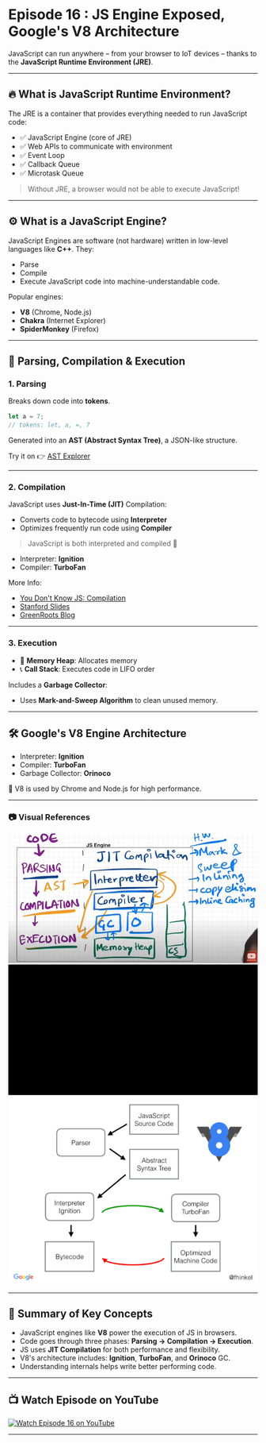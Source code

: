 # Episode 16 : JS Engine Exposed, Google's V8 Architecture

JavaScript can run anywhere – from your browser to IoT devices – thanks to the **JavaScript Runtime Environment (JRE)**.

---

## 🔥 What is JavaScript Runtime Environment?

The JRE is a container that provides everything needed to run JavaScript code:
- ✅ JavaScript Engine (core of JRE)
- ✅ Web APIs to communicate with environment
- ✅ Event Loop
- ✅ Callback Queue
- ✅ Microtask Queue

> Without JRE, a browser would not be able to execute JavaScript!

---

## ⚙️ What is a JavaScript Engine?

JavaScript Engines are software (not hardware) written in low-level languages like **C++**. They:
- Parse
- Compile
- Execute
JavaScript code into machine-understandable code.

Popular engines:
- **V8** (Chrome, Node.js)
- **Chakra** (Internet Explorer)
- **SpiderMonkey** (Firefox)

---

## 📜 Parsing, Compilation & Execution

### 1. Parsing

Breaks down code into **tokens**.

```js
let a = 7;
// tokens: let, a, =, 7
```

Generated into an **AST (Abstract Syntax Tree)**, a JSON-like structure.

Try it on 👉 [AST Explorer](https://astexplorer.net)

---

### 2. Compilation

JavaScript uses **Just-In-Time (JIT)** Compilation:
- Converts code to bytecode using **Interpreter**
- Optimizes frequently run code using **Compiler**

> JavaScript is both interpreted and compiled 🔄

- Interpreter: **Ignition**
- Compiler: **TurboFan**

More Info:
- [You Don't Know JS: Compilation](https://github.com/getify/You-Dont-Know-JS/blob/2nd-ed/get-started/ch1.md#whats-in-an-interpretation)
- [Stanford Slides](https://web.stanford.edu/class/cs98si/slides/overview.html)
- [GreenRoots Blog](https://blog.greenroots.info/javascript-interpreted-or-compiled-the-debate-is-over-ckb092cv302mtl6s17t14hq1j)

---

### 3. Execution

- 🧠 **Memory Heap**: Allocates memory
- 📞 **Call Stack**: Executes code in LIFO order

Includes a **Garbage Collector**:
- Uses **Mark-and-Sweep Algorithm** to clean unused memory.

---

## 🛠 Google's V8 Engine Architecture

- Interpreter: **Ignition**
- Compiler: **TurboFan**
- Garbage Collector: **Orinoco**

📌 V8 is used by Chrome and Node.js for high performance.

---

### 📷 Visual References

![JS Engine Diagram](/assets/jsengine.jpg)
![JS Engine GIF](/assets/jsenginegif.gif)
![V8 Architecture](/assets/jsengine.png)

---

## 🔁 Summary of Key Concepts

- JavaScript engines like **V8** power the execution of JS in browsers.
- Code goes through three phases: **Parsing → Compilation → Execution**.
- JS uses **JIT Compilation** for both performance and flexibility.
- V8's architecture includes: **Ignition**, **TurboFan**, and **Orinoco** GC.
- Understanding internals helps write better performing code.

---

## 📺 Watch Episode on YouTube

[![Watch Episode 16 on YouTube](https://img.youtube.com/vi/2WJL19wDH68/0.jpg)](https://www.youtube.com/watch?v=2WJL19wDH68&ab_channel=AkshaySaini)

---